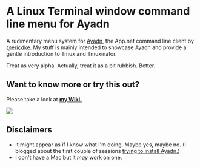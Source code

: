 # A Linux Terminal window command line menu for Ayadn

A rudimentary menu system for [Ayadn](https://github.com/ericdke/na), the App.net command line client by [@ericdke](https://github.com/ericdke). My stuff is mainly intended to showcase Ayadn and provide a gentle introduction to Tmux and Tmuxinator.

Treat as very alpha. Actually, treat it as a bit rubbish. Better.

## Want to know more or try this out?

Please take a look at **[my Wiki.](https://github.com/bazbt3/ayadn_shell/wiki)**

![](http://bt3.com/images/f/fc/Ayadn_shell.png)

## Disclaimers

* It might appear as if I know what I'm doing. Maybe yes, maybe no. (I blogged about the first couple of sessions [trying to install Ayadn.](http://bazbt3.re-app.net/2014/10/23/command-line/))
* I don't have a Mac but it *may* work on one.
